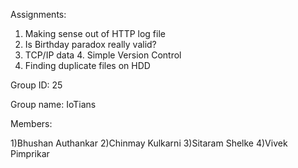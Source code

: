 Assignments: 
1. Making sense out of HTTP log file 
2. Is Birthday paradox really valid? 
3. TCP/IP data 4. Simple Version Control 
5. Finding duplicate files on HDD

Group ID: 25

Group name: IoTians

Members:

1)Bhushan Authankar
2)Chinmay Kulkarni
3)Sitaram Shelke
4)Vivek Pimprikar
